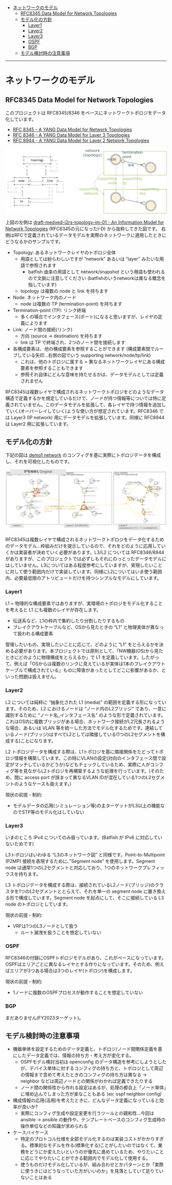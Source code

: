 <!-- TOC -->

- [ネットワークのモデル](#%E3%83%8D%E3%83%83%E3%83%88%E3%83%AF%E3%83%BC%E3%82%AF%E3%81%AE%E3%83%A2%E3%83%87%E3%83%AB)
    - [RFC8345 Data Model for Network Topologies](#rfc8345-data-model-for-network-topologies)
    - [モデル化の方針](#%E3%83%A2%E3%83%87%E3%83%AB%E5%8C%96%E3%81%AE%E6%96%B9%E9%87%9D)
        - [Layer1](#layer1)
        - [Layer2](#layer2)
        - [Layer3](#layer3)
        - [OSPF](#ospf)
        - [BGP](#bgp)
    - [モデル検討時の注意事項](#%E3%83%A2%E3%83%87%E3%83%AB%E6%A4%9C%E8%A8%8E%E6%99%82%E3%81%AE%E6%B3%A8%E6%84%8F%E4%BA%8B%E9%A0%85)

<!-- /TOC -->

---

# ネットワークのモデル

## RFC8345 Data Model for Network Topologies

このプロジェクトは RFC8345/8346 をベースにネットワークトポロジをデータ化しています。

- [RFC 8345 - A YANG Data Model for Network Topologies](https://datatracker.ietf.org/doc/rfc8345/)
- [RFC 8346 - A YANG Data Model for Layer 3 Topologies](https://datatracker.ietf.org/doc/rfc8346/)
- [RFC 8944 - A YANG Data Model for Layer 2 Network Topologies](https://datatracker.ietf.org/doc/rfc8944/)

![network model](fig/network_model.png)

上図の左側は [draft-medved-i2rs-topology-im-01 - An Information Model for Network Topologies](https://datatracker.ietf.org/doc/draft-medved-i2rs-topology-im/) (RFC8345の元になったI-D) から抜粋してきた図です。 右側はRFCで定義されているデータモデルを実際のネットワークに適用したときにどうなるかのサンプルです。

- Topology: あるネットワークレイヤのトポロジ全体
    - 用語としては紛らわしいですが “network” あるいは “layer” みたいな用語で参照されます
        - batfish 由来の用語として network/snapshot という用語も使われるので文脈に注意してください (batfishのいうnetworkは異なる概念を指しています)
    - topology は複数の node と link を持ちます
- Node: ネットワーク内のノード
    - node は複数の TP (termination-point) を持ちます
- Termination-point (TP): リンク終端
    - 多くの場合でインタフェース(ポート)になると思いますが、レイヤの定義によります
- Link: ノード間の接続(リンク)
    - 方向 (source → destination) を持ちます
    - link は TP で終端され、2つのノード間を接続します
- 各構成要素は、他の構成要素を参照することができます (構成要素間でループしている矢印…右側の図でいう supporting network/node/tp/link)
    - これは、他のトポロジに属する = 異なるネットワークレイヤにある構成要素を参照することもできます
    - 参照それ自体にどんな意味を持たせるかは、データモデルとしては定義されません

RFC8345は複数レイヤで構成されるネットワークトポロジをどのようなデータ構造で定義するかを規定しているだけで、ノードが持つ情報等については特に定義されていません。このデータモデルを拡張して、各レイヤで持つ情報を追加していく(オーバーレイしていく)ような使い方が想定されています。RFC8346 では Layer3 (IP network) 用にデータモデルを拡張しています。同様に RFC8944 は Layer2 用に拡張しています。

## モデル化の方針

下記の図は [demo1 network](https://github.com/corestate55/batfish-test-topology/tree/develop/l2l3_demo1) のコンフィグを基に実際にトポロジデータを構成し、それを可視化したものです。

![model example](fig/model_example.png)

RFC8345は複数レイヤで構成されるネットワークトポロジをデータ化するためのデータモデル…枠組みだけを提示しているので、それをどのように応用していくかは実装者が決めていく必要があります。L3/L2 については RFC8346/8944 がありますが、このプロジェクトでは必ずしもそれにのっとったデータモデルにはしていません。L3についてはある程度参考にしていますが、実現したいことに対して使う範囲内だけで実装しています。同様にL2についてはいま使う範囲内、必要最低限のアトリビュートだけを持つシンプルなモデルにしています。

### Layer1

 L1 = 物理的な構成要素ではありますが、実環境のトポロジをモデル化することを考えると L1 にも複数のレイヤが存在します。

- 伝送系など、L1の枠内で集約したり分割したりするもの
- ブレイクアウトケーブルなど、OSから見たときの “L1” と物理実体が異なって扱われる構成要素

管理したいもの、実現したいことに応じて、どのように “L1” をとらえるかを決める必要があります。本プロジェクトでは原則として、「NW機器(OS)から見たときにどのように物理構成をとらえるか」で L1 を定義しています。したがって、例えば「OSからは複数のリンクに見えているが実体は1本のブレイクアウトケーブルで構成されている」ものに障害があったとしてどこに影響があるか、といった問題は扱えません。

### Layer2

L2 については純粋に “抽象化された L1 (media)” の範囲を定義する形になっています。そのため、L2 におけるノードは “ノード内のL2ブリッジ” であり、一意に識別するために “ノード名_インタフェース名” のような形で定義されています。これはOS内に複数ブリッジがある場合、ネットワーク接続がL2冗長されるような場合、あるいは VLAN 等を統一した方法でモデル化するためです。連結しているノード(ブリッジ)はすべてL2としては隣接している(1つのL2セグメントを構成する)ことになります。

L2 トポロジデータを構成する際は、L1トポロジを基に隣接関係をたどってトポロジ情報を構築しています。この時にVLANの設定(対向のインタフェース間で設定がマッチしているかどうか)などもチェックしているため、実際に人がコンフィグ等を見ながらL2トポロジを再構築するような処理を行っています。(そのため、間に access port が挟まって異なるVLAN IDが混在している1つのL2セグメントのようなケースも扱えます。)

現状の前提・制約:

- モデルデータの応用(シミュレーション等)の主ターゲットがL3以上の機能なのでSTP等のモデル化はしていない

### Layer3

いまのところ IPv4 についてのみ扱っています。(Batfish が IPv6 に対応していないためです)

L3トポロジはいわゆる “L3のネットワーク図” と同様です。Point-to-Multipoint (P2MP) 接続を表現するために、”Segment node” を使用します。Segment node は通常1つのL2セグメントと対応しており、1つのネットワークプレフィックスを持ちます。

L3 トポロジデータを構成する際は、接続されているL2ノード(ブリッジ)のクラスタを1つのL2セグメントととらえて、それを単一の segment node に置き換える形で構成しています。Segment node を起点にして、そこに接続している L3 node のトポロジとしています。

現状の前提・制約:

- VRFは1つのL3ノードとして扱う
    - ルート漏洩を扱うことを想定していない

### OSPF

RFC8346の付録にOSPFトポロジモデルがあり、これがベースになっています。OSPFはエリアごとに異なるレイヤとする作りになっています。そのため、例えばエリアが3つある場合は3つのレイヤ(トポロジ)を構成します。

現状の前提・制約:

- 1ノードに複数のOSPFプロセスが動作することを想定していない

### BGP

まだありません(FY2023ターゲット)。

## モデル検討時の注意事項

- 機器単体を設定するためのデータ定義と、トポロジ/ノード間関係定義を基にしたデータ定義では、情報の持ち方・考え方が変化する。
    - OSPFモデル検討当初は openconfig のデータ構造を参考にしようとしたが、デバイス単体に対するコンフィグの持ち方と、トポロジとして周辺の情報まで含めて考えたときのコンフィグの持ち方は異なる → neighbor などは周辺ノードとの関係がわかれば定義できたりする
    - ノード間の関係性から作れる設定はあるが、処理の都合上「ノード単体」に埋め込んでしまった方が楽なこともある (ex: ospf neighbor config)
- 構成情報の応用(活用)を考えたときに、どんなデータ定義になっていると効率が良いか?
    - 実際にコンフィグ生成や設定変更を行うツールとの親和性…今回は ansible → ansible の動作や、テンプレートベースのコンフィグ生成時の操作単位などの知識が求められる
- ケースバイケース
    - 特定のプロトコル仕様を全部モデル化するのは実装コストがかかりすぎる。標準的なモデルを作る(標準化する)ことがしたいのではなくて、業務をどうにか変えたいというのが優先に進めているため、やりたいことに応じてやりたいことができる範囲内でモデル化して使用する。
    - 使うものだけモデル化しているが、組み合わせとかパターンとか「実際に使うきにはどうなっていた方がいいのか」を見落としていて足りていないことはある
